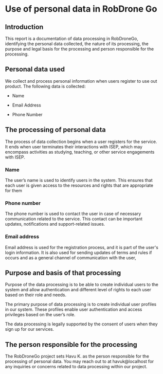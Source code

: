 # Use of personal data in RobDrone Go 

 
## Introduction  

This report is a documentation of data processing in RobDroneGo, identifying the personal data collected, the nature of its processing, the purpose and legal basis for the processing and person responsible for the processing. 

 
## Personal data used 

We collect and process personal information when users register to use out product. The following data is collected: 

* Name 

* Email Address 

* Phone Number 

## The processing of personal data  

The process of data collection begins when a user registers for the service. It ends when user terminates their interactions with ISEP, which may encompass activities as studying, teaching, or other service engagements with ISEP. 

### Name 

The user’s name is used to identify users in the system. This ensures that each user is given access to the resources and rights that are appropriate for them 

### Phone number 

The phone number is used to contact the user in case of necessary communication related to the service. This contact can be important updates, notifications and support-related issues. 

### Email address  

Email address is used for the registration process, and it is part of the user's login information. It is also used for sending updates of terms and rules if occurs and as a general channel of communication with the user, 

## Purpose and basis of that processing  

Purpose of the data processing is to be able to create individual users to the system and allow authentication and different level of rights to each user based on their role and needs.  

The primary purpose of data processing is to create individual user profiles in our system. These profiles enable user authentication and access privileges based on the user’s role. 

The data processing is legally supported by the consent of users when they sign up for our services.   


## The person responsible for the processing 

The RobDroneGo project sets Havu K. as the person responsible for the processing of personal data. You may reach out to at havuk@localhost for any inquiries or concerns related to data processing within our project.